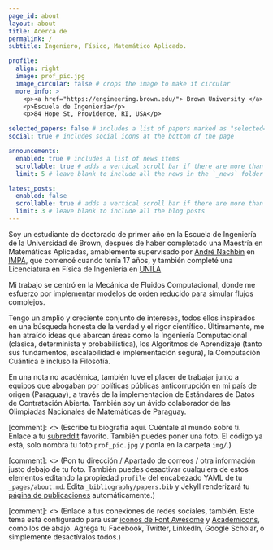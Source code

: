 ```yaml
---
page_id: about
layout: about
title: Acerca de
permalink: /
subtitle: Ingeniero, Físico, Matemático Aplicado.

profile:
  align: right
  image: prof_pic.jpg
  image_circular: false # crops the image to make it circular
  more_info: >
    <p><a href="https://engineering.brown.edu/"> Brown University </a> </p>
    <p>Escuela de Ingeniería</p>
    <p>84 Hope St, Providence, RI, USA</p>

selected_papers: false # includes a list of papers marked as "selected={true}"
social: true # includes social icons at the bottom of the page

announcements:
  enabled: true # includes a list of news items
  scrollable: true # adds a vertical scroll bar if there are more than 3 news items
  limit: 5 # leave blank to include all the news in the `_news` folder

latest_posts:
  enabled: false
  scrollable: true # adds a vertical scroll bar if there are more than 3 new posts items
  limit: 3 # leave blank to include all the blog posts
---
```


Soy un estudiante de doctorado de primer año en la Escuela de Ingeniería de la Universidad de Brown, después de haber completado una Maestría en Matemáticas Aplicadas, amablemente supervisado por [André Nachbin](https://www.wpi.edu/people/faculty/anachbin) en [IMPA](https://impa.br/), que comencé cuando tenía 17 años, y también completé una Licenciatura en Física de Ingeniería en [UNILA](https://portal.unila.edu.br/)

Mi trabajo se centró en la Mecánica de Fluidos Computacional, donde me esfuerzo por implementar modelos de orden reducido para simular flujos complejos.

Tengo un amplio y creciente conjunto de intereses, todos ellos inspirados en una búsqueda honesta de la verdad y el rigor científico. Últimamente, me han atraído ideas que abarcan áreas como la Ingeniería Computacional (clásica, determinista y probabilística), los Algoritmos de Aprendizaje (tanto sus fundamentos, escalabilidad e implementación segura), la Computación Cuántica e incluso la Filosofía.

En una nota no académica, también tuve el placer de trabajar junto a equipos que abogaban por políticas públicas anticorrupción en mi país de origen (Paraguay), a través de la implementación de Estándares de Datos de Contratación Abierta. También soy un ávido colaborador de las Olimpiadas Nacionales de Matemáticas de Paraguay.

[comment]: <> (Escribe tu biografía aquí. Cuéntale al mundo sobre ti. Enlace a tu [subreddit](http://reddit.com) favorito. También puedes poner una foto. El código ya está, solo nombra tu foto `prof_pic.jpg` y ponla en la carpeta `img/`.)

[comment]: <> (Pon tu dirección / Apartado de correos / otra información justo debajo de tu foto. También puedes desactivar cualquiera de estos elementos editando la propiedad `profile` del encabezado YAML de tu `_pages/about.md`. Edita `_bibliography/papers.bib` y Jekyll renderizará tu [página de publicaciones](/al-folio/publications/) automáticamente.)

[comment]: <> (Enlace a tus conexiones de redes sociales, también. Este tema está configurado para usar [iconos de Font Awesome](https://fontawesome.com/) y [Academicons](https://jpswalsh.github.io/academicons/), como los de abajo. Agrega tu Facebook, Twitter, LinkedIn, Google Scholar, o simplemente desactívalos todos.)
